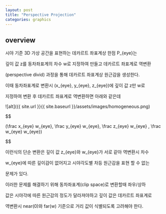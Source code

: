 ```yaml
---
layout: post
title: "Perspective Projection"
categories: graphics
---
```


## overview

시야 기준 3D 가상 공간을 표현하는 데카르트 좌표계상 한점 P_{eye}는 

깊이 값 z를 동차좌표계의 차수 w로 지정하여 만들고 데카르트 좌표계로 역변환 

(perspective divid) 과정을 통해 데카르트 좌표계상 원근감을 생성한다.

이때 동차좌표계로 변환시 (x_{eye}, y_{eye}, z_{eye})에 깊이 값 z만 w로 

지정하여 변환 후 데카르트 좌표계로 역변환하면 아래와 같은데

![alt]({{ site.url }}{{ site.baseurl }}/assets/images/homogeneous.png)

$$

(\frac x_{eye} w_{eye}, \frac y_{eye} w_{eye}, \frac z_{eye} w_{eye} , \frac w_{eye} w_{eye}) 

$$

이런식의 단순 변환은 깊이 값 z_{eye}와 w_{eye}가 서로 같아 역변환시 차수

w_{eye}에 따른 깊이감이 없어지고 시야각도별 차등 원근감을 표현 할 수 없는

문제가 있다.

이러한 문제를 해결하기 위해 동차좌표계(clip space)로 변환할때 좌우/상하 

값은 시야각에 따른 원근감의 정도가 달라져야하고 깊이 값은 데카르트 좌표계로

역변환시 near(0)와 far(w) 기준으로 거리 값이 식별되도록 고려해야 한다.

